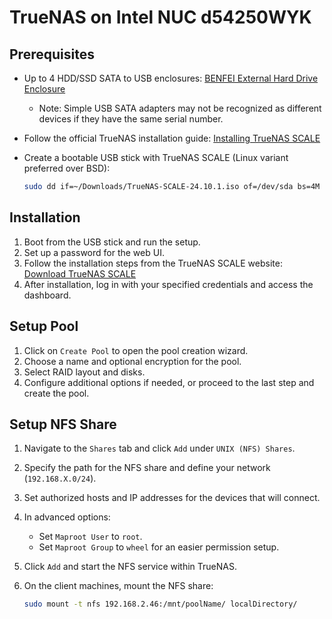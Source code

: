 # TrueNAS on Intel NUC d54250WYK

## Prerequisites

- Up to 4 HDD/SSD SATA to USB enclosures: [BENFEI External Hard Drive Enclosure](https://www.amazon.de/BENFEI-Festplattengeh%C3%A4use-Externes-Optimiert-unterst%C3%BCtzt/dp/B0C73VYQCW)
    - Note: Simple USB SATA adapters may not be recognized as different devices if they have the same serial number.
- Follow the official TrueNAS installation guide: [Installing TrueNAS SCALE](https://www.truenas.com/docs/scale/gettingstarted/install/installingscale/)
- Create a bootable USB stick with TrueNAS SCALE (Linux variant preferred over BSD):
    
    ```bash
    sudo dd if=~/Downloads/TrueNAS-SCALE-24.10.1.iso of=/dev/sda bs=4M status=progress oflag=sync
    ```
    

## Installation

1. Boot from the USB stick and run the setup.
2. Set up a password for the web UI.
3. Follow the installation steps from the TrueNAS SCALE website: [Download TrueNAS SCALE](https://www.truenas.com/download-truenas-scale/)
4. After installation, log in with your specified credentials and access the dashboard.

## Setup Pool

1. Click on `Create Pool` to open the pool creation wizard.
2. Choose a name and optional encryption for the pool.
3. Select RAID layout and disks.
4. Configure additional options if needed, or proceed to the last step and create the pool.

## Setup NFS Share

1. Navigate to the `Shares` tab and click `Add` under `UNIX (NFS) Shares`.
2. Specify the path for the NFS share and define your network (`192.168.X.0/24`).
3. Set authorized hosts and IP addresses for the devices that will connect.
4. In advanced options:
    - Set `Maproot User` to `root`.
    - Set `Maproot Group` to `wheel` for an easier permission setup.
5. Click `Add` and start the NFS service within TrueNAS.
6. On the client machines, mount the NFS share:
    
    ```bash
    sudo mount -t nfs 192.168.2.46:/mnt/poolName/ localDirectory/
    ```
    
